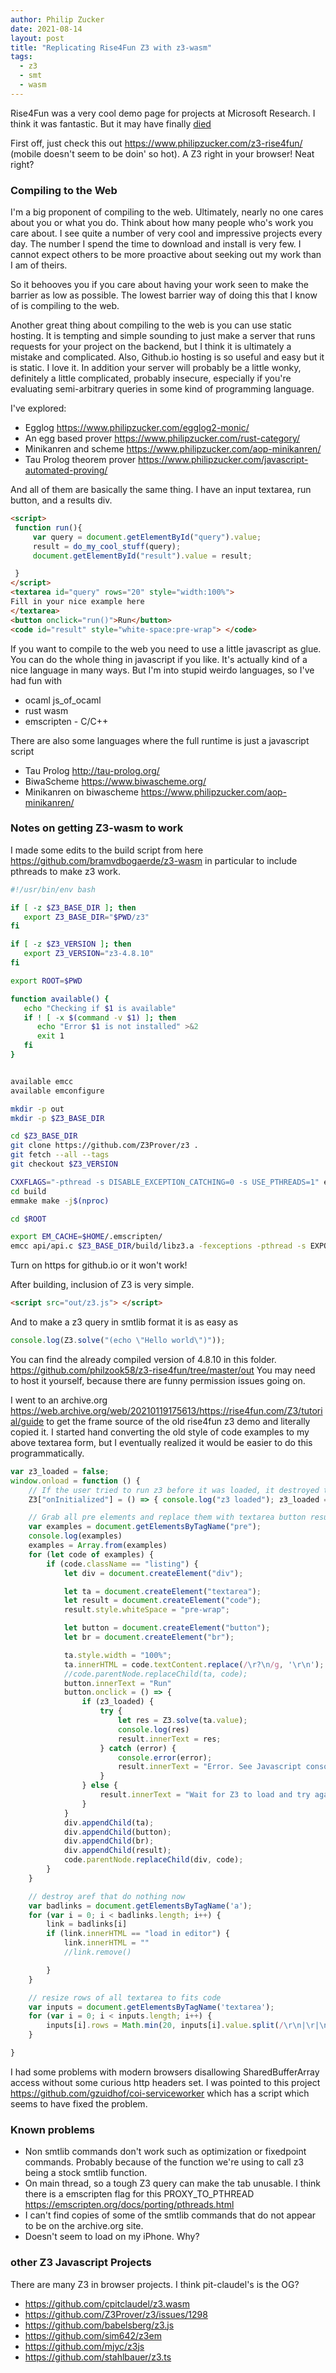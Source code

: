 ```yaml
---
author: Philip Zucker
date: 2021-08-14
layout: post
title: "Replicating Rise4Fun Z3 with z3-wasm"
tags:
  - z3
  - smt
  - wasm
---
```


Rise4Fun was a very cool demo page for projects at Microsoft Research. I think it was fantastic. But it may have finally [died](https://github.com/Z3Prover/z3/discussions/5473)

First off, just check this out <https://www.philipzucker.com/z3-rise4fun/> (mobile doesn't seem to be doin' so hot). A Z3 right in your browser! Neat right?


### Compiling to the Web
I'm a big proponent of compiling to the web. Ultimately, nearly no one cares about you or what you do. Think about how many people who's work you care about. I see quite a number of very cool and impressive projects every day. The number I spend the time to download and install is very few. I cannot expect others to be more proactive about seeking out my work than I am of theirs.

So it behooves you if you care about having your work seen to make the barrier as low as possible. The lowest barrier way of doing this that I know of is compiling to the web.

Another great thing about compiling to the web is you can use static hosting. It is tempting and simple sounding to just make a server that runs requests for your project on the backend, but I think it is ultimately a mistake and complicated. Also, Github.io hosting is so useful and easy but it is static. I love it. In addition your server will probably be a little wonky, definitely a little complicated, probably insecure, especially if you're evaluating semi-arbitrary queries in some kind of programming language.

I've explored:

- Egglog <https://www.philipzucker.com/egglog2-monic/>
- An egg based prover <https://www.philipzucker.com/rust-category/>
- Minikanren and scheme <https://www.philipzucker.com/aop-minikanren/>
- Tau Prolog theorem prover <https://www.philipzucker.com/javascript-automated-proving/>

And all of them are basically the same thing. I have an input textarea, run button, and a results div.

```html
<script>
 function run(){
     var query = document.getElementById("query").value;
     result = do_my_cool_stuff(query);
     document.getElementById("result").value = result;

 }
</script>
<textarea id="query" rows="20" style="width:100%">
Fill in your nice example here
</textarea>
<button onclick="run()">Run</button>
<code id="result" style="white-space:pre-wrap"> </code>
```

If you want to compile to the web you need to use a little javascript as glue. You can do the whole thing in javascript if you like. It's actually kind of a nice language in many ways. But I'm into stupid weirdo languages, so I've had fun with

- ocaml js_of_ocaml
- rust wasm
- emscripten - C/C++

There are also some languages where the full runtime is just a javascript script

- Tau Prolog <http://tau-prolog.org/>
- BiwaScheme <https://www.biwascheme.org/>
- Minikanren on biwascheme <https://www.philipzucker.com/aop-minikanren/>

### Notes on getting Z3-wasm to work

I made some edits to the build script from here <https://github.com/bramvdbogaerde/z3-wasm> in particular to include pthreads to make z3 work.

```bash
#!/usr/bin/env bash

if [ -z $Z3_BASE_DIR ]; then
   export Z3_BASE_DIR="$PWD/z3"
fi

if [ -z $Z3_VERSION ]; then
   export Z3_VERSION="z3-4.8.10"
fi

export ROOT=$PWD

function available() {
   echo "Checking if $1 is available"
   if ! [ -x $(command -v $1) ]; then
      echo "Error $1 is not installed" >&2
      exit 1
   fi
}


available emcc
available emconfigure

mkdir -p out
mkdir -p $Z3_BASE_DIR

cd $Z3_BASE_DIR
git clone https://github.com/Z3Prover/z3 .
git fetch --all --tags
git checkout $Z3_VERSION 

CXXFLAGS="-pthread -s DISABLE_EXCEPTION_CATCHING=0 -s USE_PTHREADS=1" emconfigure python scripts/mk_make.py --staticlib
cd build
emmake make -j$(nproc)

cd $ROOT

export EM_CACHE=$HOME/.emscripten/
emcc api/api.c $Z3_BASE_DIR/build/libz3.a -fexceptions -pthread -s EXPORTED_FUNCTIONS='["_init_context", "_destroy_context", "_eval_smt2"]' -s DISABLE_EXCEPTION_CATCHING=0 -s EXCEPTION_DEBUG=1 -s USE_PTHREADS=1 -s PTHREAD_POOL_SIZE=4 -s TOTAL_MEMORY=1GB -I $Z3_BASE_DIR/src/api/ --post-js api/api.js -o out/z3.js

```

Turn on https for github.io or it won't work!

After building, inclusion of Z3 is very simple. 

```html
<script src="out/z3.js"> </script>

```
And to make a z3 query in smtlib format it is as easy as 
```javascript
console.log(Z3.solve("(echo \"Hello world\")"));
```

You can find the already compiled version of 4.8.10 in this folder. <https://github.com/philzook58/z3-rise4fun/tree/master/out> You may need to host it yourself, because there are funny permission issues going on.

I went to an archive.org <https://web.archive.org/web/20210119175613/https://rise4fun.com/Z3/tutorial/guide> to get the frame source of the old rise4fun z3 demo and literally copied it. I started hand converting the old style of code examples to my above textarea form, but I eventually realized it would be easier to do this programmatically.

```javascript
var z3_loaded = false;
window.onload = function () {
    // If the user tried to run z3 before it was loaded, it destroyed the webpage. I gated this by added 
    Z3["onInitialized"] = () => { console.log("z3 loaded"); z3_loaded = true; }

    // Grab all pre elements and replace them with textarea button results combo
    var examples = document.getElementsByTagName("pre");
    console.log(examples)
    examples = Array.from(examples)
    for (let code of examples) {
        if (code.className == "listing") {
            let div = document.createElement("div");

            let ta = document.createElement("textarea");
            let result = document.createElement("code");
            result.style.whiteSpace = "pre-wrap";

            let button = document.createElement("button");
            let br = document.createElement("br");

            ta.style.width = "100%";
            ta.innerHTML = code.textContent.replace(/\r?\n/g, '\r\n');
            //code.parentNode.replaceChild(ta, code);
            button.innerText = "Run"
            button.onclick = () => {
                if (z3_loaded) {
                    try {
                        let res = Z3.solve(ta.value);
                        console.log(res)
                        result.innerText = res;
                    } catch (error) {
                        console.error(error);
                        result.innerText = "Error. See Javascript console for more detail";
                    }
                } else {
                    result.innerText = "Wait for Z3 to load and try again."
                }
            }
            div.appendChild(ta);
            div.appendChild(button);
            div.appendChild(br);
            div.appendChild(result);
            code.parentNode.replaceChild(div, code);
        }
    }

    // destroy aref that do nothing now
    var badlinks = document.getElementsByTagName('a');
    for (var i = 0; i < badlinks.length; i++) {
        link = badlinks[i]
        if (link.innerHTML == "load in editor") {
            link.innerHTML = ""
            //link.remove()

        }
    }

    // resize rows of all textarea to fits code 
    var inputs = document.getElementsByTagName('textarea');
    for (var i = 0; i < inputs.length; i++) {
        inputs[i].rows = Math.min(20, inputs[i].value.split(/\r\n|\r|\n/).length - 1);
    }

}
```


I had some problems with modern browsers disallowing SharedBufferArray access without some curious http headers set. I was pointed to this project <https://github.com/gzuidhof/coi-serviceworker> which has a script which seems to have fixed the problem.

### Known problems
- Non smtlib commands don't work such as optimization or fixedpoint commands. Probably because of the function we're using to call z3 being a stock smtlib function.
- On main thread, so a tough Z3 query can make the tab unusable. I think there is a emscripten flag for this PROXY_TO_PTHREAD <https://emscripten.org/docs/porting/pthreads.html> 
- I can't find copies of some of the smtlib commands that do not appear to be on the archive.org site.
- Doesn't seem to load on my iPhone. Why?

### other Z3 Javascript Projects
There are many Z3 in browser projects. I think pit-claudel's is the OG?

- <https://github.com/cpitclaudel/z3.wasm>
- <https://github.com/Z3Prover/z3/issues/1298>
- <https://github.com/babelsberg/z3.js>
- <https://github.com/sim642/z3em>
- <https://github.com/mjyc/z3js>
- <https://github.com/stahlbauer/z3.ts>










